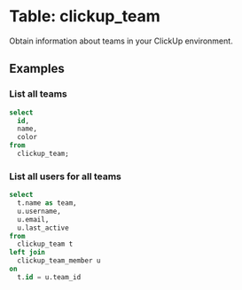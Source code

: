 # Table: clickup_team

Obtain information about teams in your ClickUp environment.

## Examples

### List all teams

```sql
select
  id,
  name,
  color
from
  clickup_team;
```

### List all users for all teams

```sql
select
  t.name as team,
  u.username,
  u.email,
  u.last_active
from
  clickup_team t
left join
  clickup_team_member u
on 
  t.id = u.team_id
```
